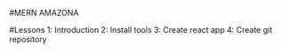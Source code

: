 #MERN AMAZONA

#Lessons
1: Introduction
2: Install tools
3: Create react app
4: Create git repository
